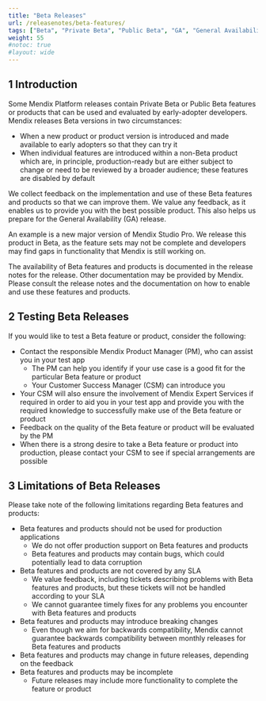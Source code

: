 ```yaml
---
title: "Beta Releases"
url: /releasenotes/beta-features/
tags: ["Beta", "Private Beta", "Public Beta", "GA", "General Availability", "feature", "feature flag", "product"]
weight: 55
#notoc: true
#layout: wide
---
```


## 1 Introduction

Some Mendix Platform releases contain Private Beta or Public Beta features or products that can be used and evaluated by early-adopter developers. Mendix releases Beta versions in two circumstances:

* When a new product or product version is introduced and made available to early adopters so that they can try it
* When individual features are introduced within a non-Beta product which are, in principle, production-ready but are either subject to change or need to be reviewed by a broader audience; these features are disabled by default

We collect feedback on the implementation and use of these Beta features and products so that we can improve them. We value any feedback, as it enables us to provide you with the best possible product. This also helps us prepare for the General Availability (GA) release.

An example is a new major version of Mendix Studio Pro. We release this product in Beta, as the feature sets may not be complete and developers may find gaps in functionality that Mendix is still working on.

The availability of Beta features and products is documented in the release notes for the release. Other documentation may be provided by Mendix. Please consult the release notes and the documentation on how to enable and use these features and products.

## 2 Testing Beta Releases

If you would like to test a Beta feature or product, consider the following:

* Contact the responsible Mendix Product Manager (PM), who can assist you in your test app
	* The PM can help you identify if your use case is a good fit for the particular Beta feature or product
	* Your Customer Success Manager (CSM) can introduce you
* Your CSM will also ensure the involvement of Mendix Expert Services if required in order to aid you in your test app and provide you with the required knowledge to successfully make use of the Beta feature or product
* Feedback on the quality of the Beta feature or product will be evaluated by the PM
* When there is a strong desire to take a Beta feature or product into production, please contact your CSM to see if special arrangements are possible

## 3 Limitations of Beta Releases

Please take note of the following limitations regarding Beta features and products:

* Beta features and products should not be used for production applications
    * We do not offer production support on Beta features and products
    * Beta features and products may contain bugs, which could potentially lead to data corruption
* Beta features and products are not covered by any SLA
    * We value feedback, including tickets describing problems with Beta features and products, but these tickets will not be handled according to your SLA
    * We cannot guarantee timely fixes for any problems you encounter with Beta features and products 
* Beta features and products may introduce breaking changes
    * Even though we aim for backwards compatibility, Mendix cannot guarantee backwards compatibility between monthly releases for Beta features and products
* Beta features and products may change in future releases, depending on the feedback
* Beta features and products may be incomplete
	* Future releases may include more functionality to complete the feature or product
